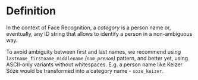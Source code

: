 # Definition

In the context of Face Recognition, a _category_ is a person name or, eventually, any ID string that allows to identify a person in a non-ambiguous way.

To avoid ambiguity between first and last names, we recommend using `lastname_firstname_middlename` _(`nom_prenom`)_ pattern, and better yet, using ASCII-only variants without whitespaces.
E.g. a person name like Keizer Söze would be transformed into a category name - `soze_keizer`.
